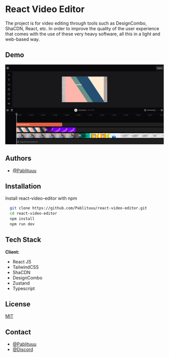 # React Video Editor

The project is for video editing through tools such as DesignCombo, ShaCDN, React, etc. In order to improve the quality of the user experience that comes with the use of these very heavy software, all this in a light and web-based way.

## Demo

![Logo](image/image.png)

## Authors

- [@Pablituuu](https://www.github.com/Pablituuu)

## Installation

Install react-video-editor with npm

```bash
  git clone https://github.com/Pablituuu/react-video-editor.git
  cd react-video-editor
  npm install
  npm run dev
```

## Tech Stack

**Client:**

- React JS
- TailwindCSS
- ShaCDN
- DesignCombo
- Zustand
- Typescript

## License

[MIT](https://choosealicense.com/licenses/mit/)

## Contact

- [@Pablituuu](https://www.github.com/Pablituuu)
- [@Discord](https://discord.gg/nJHPtgKP)
